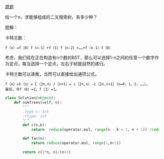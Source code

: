 [原题](https://leetcode.com/problems/unique-binary-search-trees/)



给一个n，求能够组成的二叉搜索树，有多少种？

题解：

卡特兰数：

```
f（n）=f（0）f（n-1）+f（1）f（n-2）+……+f（n-1）f（0）
```

考虑，我们现在正在构造有n个数的BST，那么可以选择1-n之间的任意一个数字作为定点，每当选择一个定点，左右子树就自然的递归。


卡特兰数可以递推，当然可以直接给出通项公式。
```
f（n）=h（n）= C（2n,n）/（n+1）= c（2n,n）-c（2n,n+1）（n=0，1，2，……）。
最后，令f（0）=1，f（1）=1。
```

```Python
class Solution(object):
    def numTrees(self, n):
        """
        :type n: int
        :rtype: int
        """
        def c(n,k):  
            return  reduce(operator.mul, range(n - k + 1, n + 1)) /reduce(operator.mul, range(1, k +1))

        def fac(n):  
            return reduce(operator.mul, range(1,n+1))
            
        return c(2*n, n)/(n+1)
```